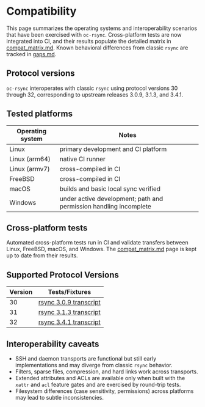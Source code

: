 # Compatibility

This page summarizes the operating systems and interoperability scenarios that
have been exercised with `oc-rsync`. Cross-platform tests are now integrated
into CI, and their results populate the detailed matrix in
[compat_matrix.md](compat_matrix.md). Known behavioral differences from classic
`rsync` are tracked in [gaps.md](gaps.md).

## Protocol versions

`oc-rsync` interoperates with classic `rsync` using protocol versions 30
through 32, corresponding to upstream releases 3.0.9, 3.1.3, and 3.4.1.

## Tested platforms

| Operating system | Notes |
|------------------|-------|
| Linux | primary development and CI platform |
| Linux (arm64) | native CI runner |
| Linux (armv7) | cross-compiled in CI |
| FreeBSD | cross-compiled in CI |
| macOS | builds and basic local sync verified |
| Windows | under active development; path and permission handling incomplete |

## Cross-platform tests

Automated cross-platform tests run in CI and validate transfers between Linux,
FreeBSD, macOS, and Windows. The [compat_matrix.md](compat_matrix.md) page is
kept up to date from their results.

## Supported Protocol Versions

| Version | Tests/Fixtures |
|---------|----------------|
| 30 | [rsync 3.0.9 transcript](../tests/interop/wire/rsync-3.0.9.log) |
| 31 | [rsync 3.1.3 transcript](../tests/interop/wire/rsync-3.1.3.log) |
| 32 | [rsync 3.4.1 transcript](../tests/interop/wire/rsync-3.4.1.log) |

## Interoperability caveats

* SSH and daemon transports are functional but still early implementations and
  may diverge from classic `rsync` behavior.
* Filters, sparse files, compression, and hard links work across transports.
* Extended attributes and ACLs are available only when built with the `xattr`
  and `acl` feature gates and are exercised by round-trip tests.
* Filesystem differences (case sensitivity, permissions) across platforms may
  lead to subtle inconsistencies.

